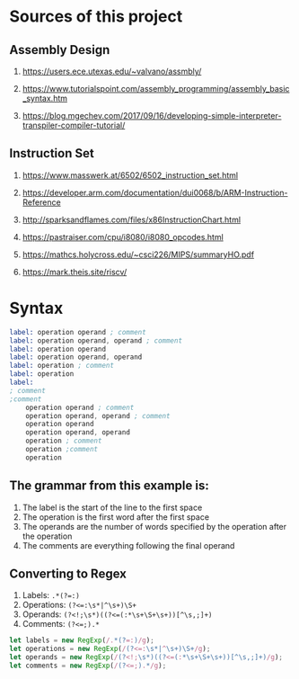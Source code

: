 # Sources of this project

## Assembly Design

1. https://users.ece.utexas.edu/~valvano/assmbly/

2. https://www.tutorialspoint.com/assembly_programming/assembly_basic_syntax.htm

3. https://blog.mgechev.com/2017/09/16/developing-simple-interpreter-transpiler-compiler-tutorial/

## Instruction Set

1. https://www.masswerk.at/6502/6502_instruction_set.html

2. https://developer.arm.com/documentation/dui0068/b/ARM-Instruction-Reference

3. http://sparksandflames.com/files/x86InstructionChart.html

4. https://pastraiser.com/cpu/i8080/i8080_opcodes.html

5. https://mathcs.holycross.edu/~csci226/MIPS/summaryHO.pdf

6. https://mark.theis.site/riscv/

# Syntax

```asm
label: operation operand ; comment
label: operation operand, operand ; comment
label: operation operand
label: operation operand, operand
label: operation ; comment
label: operation
label:
; comment
;comment
    operation operand ; comment
    operation operand, operand ; comment
    operation operand
    operation operand, operand
    operation ; comment
    operation ;comment
    operation

```

## The grammar from this example is:

1. The label is the start of the line to the first space
2. The operation is the first word after the first space
3. The operands are the number of words specified by the operation after the operation
4. The comments are everything following the final operand

## Converting to Regex

1. Labels: `.*(?=:)`
2. Operations: `(?<=:\s*|^\s+)\S+`
3. Operands: `(?<!;\s*)((?<=(:*\s+\S+\s+))[^\s,;]+)`
4. Comments: `(?<=;).*`

```js
let labels = new RegExp(/.*(?=:)/g);
let operations = new RegExp(/(?<=:\s*|^\s+)\S+/g);
let operands = new RegExp(/(?<!;\s*)((?<=(:*\s+\S+\s+))[^\s,;]+)/g);
let comments = new RegExp(/(?<=;).*/g);
```
